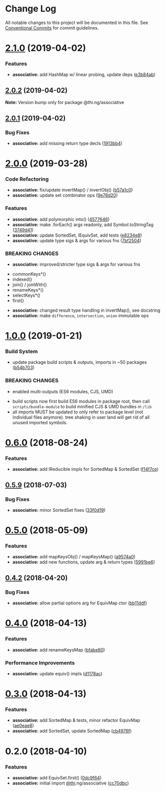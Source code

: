 # Change Log

All notable changes to this project will be documented in this file.
See [Conventional Commits](https://conventionalcommits.org) for commit guidelines.

# [2.1.0](https://github.com/thi-ng/umbrella/compare/@thi.ng/associative@2.0.2...@thi.ng/associative@2.1.0) (2019-04-02)


### Features

* **associative:** add HashMap w/ linear probing, update deps ([e3b84ab](https://github.com/thi-ng/umbrella/commit/e3b84ab))





## [2.0.2](https://github.com/thi-ng/umbrella/compare/@thi.ng/associative@2.0.1...@thi.ng/associative@2.0.2) (2019-04-02)

**Note:** Version bump only for package @thi.ng/associative





## [2.0.1](https://github.com/thi-ng/umbrella/compare/@thi.ng/associative@2.0.0...@thi.ng/associative@2.0.1) (2019-04-02)


### Bug Fixes

* **associative:** add missing return type decls ([1913bb4](https://github.com/thi-ng/umbrella/commit/1913bb4))





# [2.0.0](https://github.com/thi-ng/umbrella/compare/@thi.ng/associative@1.0.12...@thi.ng/associative@2.0.0) (2019-03-28)


### Code Refactoring

* **associative:** fix/update invertMap() / invertObj() ([b57a1c0](https://github.com/thi-ng/umbrella/commit/b57a1c0))
* **associative:** update set combinator ops ([9e78d20](https://github.com/thi-ng/umbrella/commit/9e78d20))


### Features

* **associative:** add polymorphic into() ([4577646](https://github.com/thi-ng/umbrella/commit/4577646))
* **associative:** make .forEach() args readonly, add Symbol.toStringTag ([3749d41](https://github.com/thi-ng/umbrella/commit/3749d41))
* **associative:** update SortedSet, IEquivSet, add tests ([e8234e8](https://github.com/thi-ng/umbrella/commit/e8234e8))
* **associative:** update type sigs & args for various fns ([7bf2504](https://github.com/thi-ng/umbrella/commit/7bf2504))


### BREAKING CHANGES

* **associative:** improved/stricter type sigs & args for various fns

- commonKeys*()
- indexed()
- join() / joinWith()
- renameKeys*()
- selectKeys*()
- first()
* **associative:** changed result type handling in invertMap(), see docstring
* **associative:** make `difference`, `intersection`, `union` immutable ops







# [1.0.0](https://github.com/thi-ng/umbrella/compare/@thi.ng/associative@0.6.23...@thi.ng/associative@1.0.0) (2019-01-21)


### Build System

* update package build scripts & outputs, imports in ~50 packages ([b54b703](https://github.com/thi-ng/umbrella/commit/b54b703))


### BREAKING CHANGES

* enabled multi-outputs (ES6 modules, CJS, UMD)

- build scripts now first build ES6 modules in package root, then call
  `scripts/bundle-module` to build minified CJS & UMD bundles in `/lib`
- all imports MUST be updated to only refer to package level
  (not individual files anymore). tree shaking in user land will get rid of
  all unused imported symbols.


<a name="0.6.0"></a>
# [0.6.0](https://github.com/thi-ng/umbrella/compare/@thi.ng/associative@0.5.11...@thi.ng/associative@0.6.0) (2018-08-24)


### Features

* **associative:** add IReducible impls for SortedMap & SortedSet ([f14f7ce](https://github.com/thi-ng/umbrella/commit/f14f7ce))


<a name="0.5.9"></a>
## [0.5.9](https://github.com/thi-ng/umbrella/compare/@thi.ng/associative@0.5.8...@thi.ng/associative@0.5.9) (2018-07-03)


### Bug Fixes

* **associative:** minor SortedSet fixes ([33f0d19](https://github.com/thi-ng/umbrella/commit/33f0d19))


<a name="0.5.0"></a>
# [0.5.0](https://github.com/thi-ng/umbrella/compare/@thi.ng/associative@0.4.6...@thi.ng/associative@0.5.0) (2018-05-09)


### Features

* **associative:** add mapKeysObj() / mapKeysMap() ([a9574a0](https://github.com/thi-ng/umbrella/commit/a9574a0))
* **associative:** add new functions, update arg & return types ([5991be6](https://github.com/thi-ng/umbrella/commit/5991be6))


<a name="0.4.2"></a>
## [0.4.2](https://github.com/thi-ng/umbrella/compare/@thi.ng/associative@0.4.1...@thi.ng/associative@0.4.2) (2018-04-20)


### Bug Fixes

* **associative:** allow partial options arg for EquivMap ctor ([bb11ddf](https://github.com/thi-ng/umbrella/commit/bb11ddf))


<a name="0.4.0"></a>
# [0.4.0](https://github.com/thi-ng/umbrella/compare/@thi.ng/associative@0.3.0...@thi.ng/associative@0.4.0) (2018-04-13)


### Features

* **associative:** add renameKeysMap ([bfabe80](https://github.com/thi-ng/umbrella/commit/bfabe80))


### Performance Improvements

* **associative:** update equiv() impls ([d1178ac](https://github.com/thi-ng/umbrella/commit/d1178ac))


<a name="0.3.0"></a>
# [0.3.0](https://github.com/thi-ng/umbrella/compare/@thi.ng/associative@0.2.0...@thi.ng/associative@0.3.0) (2018-04-13)


### Features

* **associative:** add SortedMap & tests, minor refactor EquivMap ([ae0eae8](https://github.com/thi-ng/umbrella/commit/ae0eae8))
* **associative:** add SortedSet, update SortedMap ([cb4976f](https://github.com/thi-ng/umbrella/commit/cb4976f))


<a name="0.2.0"></a>
# 0.2.0 (2018-04-10)


### Features

* **associative:** add EquivSet.first() ([0dc9f64](https://github.com/thi-ng/umbrella/commit/0dc9f64))
* **associative:** initial import [@thi](https://github.com/thi).ng/associative ([cc70dbc](https://github.com/thi-ng/umbrella/commit/cc70dbc))
